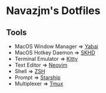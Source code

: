 # Navazjm's Dotfiles

## Tools

* MacOS Window Manager => [Yabai](./.yabairc)
* MacOS Hotkey Daemon => [SKHD](./.skhdrc)
* Terminal Emulator => [Kitty](./kitty/kitty.conf)
* Text Editor => [Neovim](./nvim/init.lua)
* Shell => [ZSH](./.zshrc)
* Prompt => [Starship](./starship.toml)
* Multiplexer => [Tmux](./.tmux.conf)

